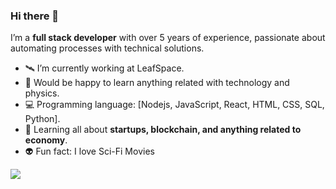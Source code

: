 ### Hi there 🖖

I’m a **full stack developer** with over 5 years of experience, passionate about automating processes with technical solutions. 


- 🛰️ I’m currently working at LeafSpace.
- 🤖 Would be happy to learn anything related with technology and physics.
- 💻 Programming language: [Nodejs, JavaScript, React, HTML, CSS, SQL, Python].
- 🌱 Learning all about **startups, blockchain, and anything related to economy**.
- 👽 Fun fact: I love Sci-Fi Movies 

![](https://github-readme-stats.vercel.app/api/top-langs/?username=thaibbraz&layout=compact)
